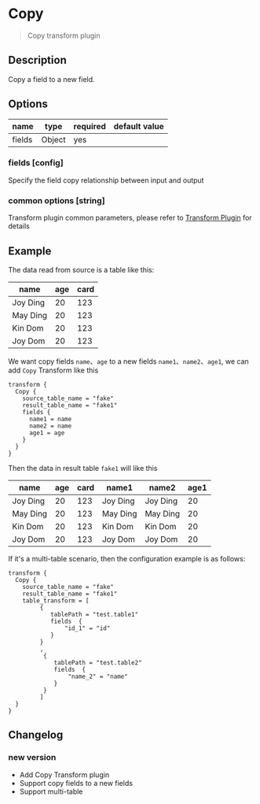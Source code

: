 # Copy

> Copy transform plugin

## Description

Copy a field to a new field.

## Options

|  name  |  type  | required | default value |
|--------|--------|----------|---------------|
| fields | Object | yes      |               |

### fields [config]

Specify the field copy relationship between input and output

### common options [string]

Transform plugin common parameters, please refer to [Transform Plugin](common-options.md) for details

## Example

The data read from source is a table like this:

|   name   | age | card |
|----------|-----|------|
| Joy Ding | 20  | 123  |
| May Ding | 20  | 123  |
| Kin Dom  | 20  | 123  |
| Joy Dom  | 20  | 123  |

We want copy fields `name`、`age` to a new fields `name1`、`name2`、`age1`, we can add `Copy` Transform like this

```
transform {
  Copy {
    source_table_name = "fake"
    result_table_name = "fake1"
    fields {
      name1 = name
      name2 = name
      age1 = age
    }
  }
}
```

Then the data in result table `fake1` will like this

|   name   | age | card |  name1   |  name2   | age1 |
|----------|-----|------|----------|----------|------|
| Joy Ding | 20  | 123  | Joy Ding | Joy Ding | 20   |
| May Ding | 20  | 123  | May Ding | May Ding | 20   |
| Kin Dom  | 20  | 123  | Kin Dom  | Kin Dom  | 20   |
| Joy Dom  | 20  | 123  | Joy Dom  | Joy Dom  | 20   |

If it's a multi-table scenario, then the configuration example is as follows:

```
transform {
  Copy {
    source_table_name = "fake"
    result_table_name = "fake1"
    table_transform = [
         {
            tablePath = "test.table1"
            fields  {
                "id_1" = "id"
            }
         }
         ,
          {
             tablePath = "test.table2"
             fields  {
                 "name_2" = "name"
             }
          }
         ]
  }
}
```

## Changelog

### new version

- Add Copy Transform plugin
- Support copy fields to a new fields
- Support multi-table


